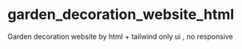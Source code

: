 # garden_decoration_website_html
Garden decoration website by html + tailwind only ui , no responsive
